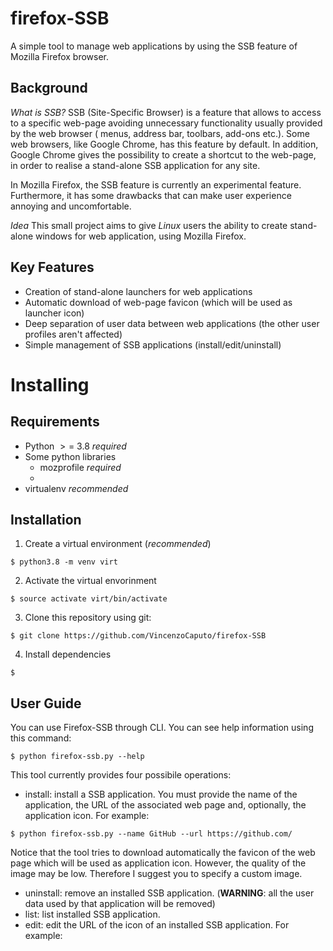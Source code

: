 # firefox-SSB
A simple tool to manage web applications by using the SSB feature of Mozilla Firefox browser.

## Background

*What is SSB?*
SSB (Site-Specific Browser) is a feature that allows to access to a specific web-page avoiding unnecessary functionality usually provided by the web browser ( menus, address bar, toolbars, add-ons etc.).
Some web browsers, like Google Chrome, has this feature by default. In addition, Google Chrome gives the possibility to create a shortcut to the web-page, in order to realise a stand-alone SSB application for any site.

In Mozilla Firefox, the SSB feature is currently an experimental feature.  Furthermore, it has some drawbacks that can make user experience annoying and uncomfortable.

*Idea*
This small project aims to give *Linux* users the ability to create stand-alone windows for web application, using Mozilla Firefox.

## Key Features
- Creation of stand-alone launchers for web applications
- Automatic download of web-page favicon (which will be used as launcher icon)
- Deep separation of user data between web applications (the other user profiles aren't affected)
- Simple management of SSB applications (install/edit/uninstall)

# Installing

## Requirements
- Python $>=$ 3.8 *required*
- Some python libraries
  - mozprofile *required*
  - 
- virtualenv *recommended*

## Installation
1. Create a virtual environment (*recommended*)
```
$ python3.8 -m venv virt
```
2. Activate the virtual envorinment
```
$ source activate virt/bin/activate
```
3. Clone this repository using git:
```
$ git clone https://github.com/VincenzoCaputo/firefox-SSB
```
4. Install dependencies
```
$ 
```

## User Guide
You can use Firefox-SSB through CLI. You can see help information using this command:
```
$ python firefox-ssb.py --help
```
This tool currently provides four possibile operations:
- install: install a SSB application. You must provide the name of the application, the URL of the associated web page and, optionally, the application icon. 
For example:
```
$ python firefox-ssb.py --name GitHub --url https://github.com/ 
```
Notice that the tool tries to download automatically the favicon of the web page which will be used as application icon. However, the quality of the image may be low. Therefore I suggest you to specify a custom image. 
- uninstall: remove an installed SSB application. (**WARNING**: all the user data used by that application will be removed)
- list: list installed SSB application.
- edit: edit the URL of the icon of an installed SSB application.
For example:
